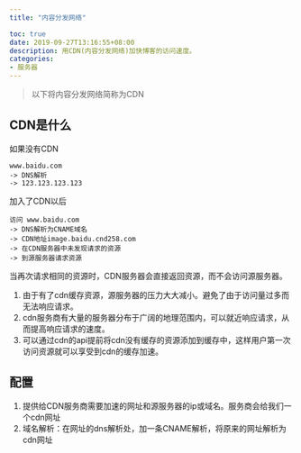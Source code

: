 ```yaml
---
title: "内容分发网络"

toc: true
date: 2019-09-27T13:16:55+08:00
description: 用CDN(内容分发网络)加快博客的访问速度。
categories:
- 服务器
---
```


> 以下将内容分发网络简称为CDN

## CDN是什么

如果没有CDN
```
www.baidu.com 
-> DNS解析 
-> 123.123.123.123
```

加入了CDN以后
```
访问 www.baidu.com  
-> DNS解析为CNAME域名 
-> CDN地址image.baidu.cnd258.com 
-> 在CDN服务器中未发现请求的资源 
-> 到源服务器请求资源
```

当再次请求相同的资源时，CDN服务器会直接返回资源，而不会访问源服务器。

1. 由于有了cdn缓存资源，源服务器的压力大大减小。避免了由于访问量过多而无法响应请求。
1. cdn服务商有大量的服务器分布于广阔的地理范围内，可以就近响应请求，从而提高响应请求的速度。
1. 可以通过cdn的api提前将cdn没有缓存的资源添加到缓存中，这样用户第一次访问资源就可以享受到cdn的缓存加速。

## 配置

1. 提供给CDN服务商需要加速的网址和源服务器的ip或域名。服务商会给我们一个cdn网址
1. 域名解析：在网址的dns解析处，加一条CNAME解析，将原来的网址解析为cdn网址